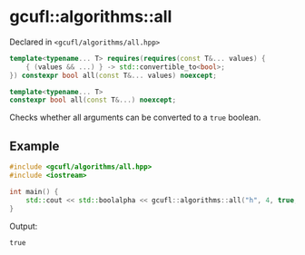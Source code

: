 # gcufl::algorithms::all
Declared in `<gcufl/algorithms/all.hpp>`
```cpp
template<typename... T> requires(requires(const T&... values) {
	{ (values && ...) } -> std::convertible_to<bool>;
}) constexpr bool all(const T&... values) noexcept;

template<typename... T>
constexpr bool all(const T&...) noexcept;
```
Checks whether all arguments can be converted to a `true` boolean.
## Example
```cpp
#include <gcufl/algorithms/all.hpp>
#include <iostream>

int main() {
	std::cout << std::boolalpha << gcufl::algorithms::all("h", 4, true, '$') << '\n';
}
```
Output:
```
true
```
